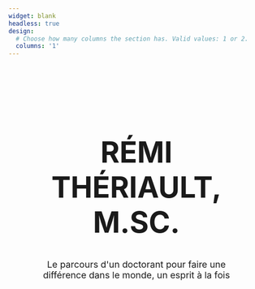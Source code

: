 ```yaml
---
widget: blank
headless: true
design:
  # Choose how many columns the section has. Valid values: 1 or 2.
  columns: '1'
---
```


<style>
    .flex-container {
        height: 150px;
        display: flex;
    }
    .flex-item {
        padding: 6vw;
        margin: auto;
        text-align: center;
    }
</style>

<div class="flex-container">
  <div class="flex-item">
      <h1 style="font-size: calc(100% + 4.5vw)"> RÉMI THÉRIAULT, M.SC. </h1>
      <p style="font-size: calc(100% + 0.4vw)"> Le parcours d'un doctorant pour faire une différence dans le monde, un esprit à la fois </p>
  </div>
</div>